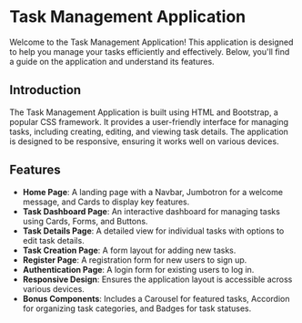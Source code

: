 # Task Management Application

Welcome to the Task Management Application! This application is designed to help you manage your tasks efficiently and effectively. Below, you'll find a guide on the application and understand its features.




## Introduction
The Task Management Application is built using HTML and Bootstrap, a popular CSS framework. It provides a user-friendly interface for managing tasks, including creating, editing, and viewing task details. The application is designed to be responsive, ensuring it works well on various devices.



## Features
- **Home Page**: A landing page with a Navbar, Jumbotron for a welcome message, and Cards to display key features.
- **Task Dashboard Page**: An interactive dashboard for managing tasks using Cards, Forms, and Buttons.
- **Task Details Page**: A detailed view for individual tasks with options to edit task details.
- **Task Creation Page**: A form layout for adding new tasks.
- **Register Page**: A registration form for new users to sign up.
- **Authentication Page**: A login form for existing users to log in.
- **Responsive Design**: Ensures the application layout is accessible across various devices.
- **Bonus Components**: Includes a Carousel for featured tasks, Accordion for organizing task categories, and Badges for task statuses.

